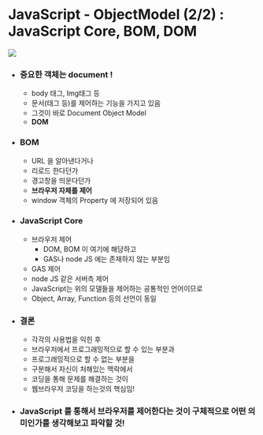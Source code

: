 # JavaScript - ObjectModel (2/2) : JavaScript Core, BOM, DOM

![](https://i.imgur.com/nStBKeV.png)

- ### **중요한 객체는 document !**

  - body 태그, Img태그 등
  - 문서(태그 등)를 제어하는 기능을 가지고 있음
  - 그것이 바로 Document Object Model
  - **DOM**

- ### BOM

  - URL 을 알아낸다거나
  - 리로드 한다던가
  - 경고창을 띄운다던가
  - **브라우저 자체를 제어**
  - window 객체의 Property 에 저장되어 있음

- ### JavaScript Core

  - 브라우저 제어
    - DOM, BOM 이 여기에 해당하고
    - GAS나 node JS 에는 존재하지 않는 부분임
  - GAS 제어
  - node JS 같은 서버측 제어
  - JavaScript는 위의 모델들을 제어하는 공통적인 언어이므로
  - Object, Array, Function 등의 선언이 동일

- ### 결론

  - 각각의 사용법을 익힌 후
  - 브라우저에서 프로그래밍적으로 할 수 있는 부분과
  - 프로그래밍적으로 할 수 없는 부분을
  - 구분해서 자신이 처해있는 맥락에서
  - 코딩을 통해 문제를 해결하는 것이
  - 웹브라우저 코딩을 하는것의 핵심임!

- ### **JavaScript 를 통해서 브라우저를 제어한다는 것이 구체적으로 어떤 의미인가를 생각해보고 파악할 것!**